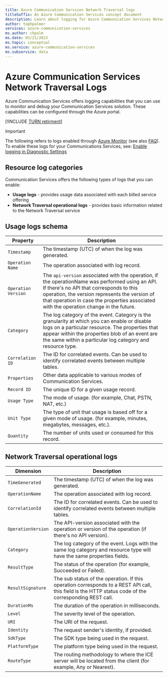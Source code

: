 ```yaml
---
title: Azure Communication Services Network Traversal logs
titleSuffix: An Azure Communication Services concept document
description: Learn about logging for Azure Communication Services Network Traversal.
author: tophpalmer
services: azure-communication-services
ms.author: chpalm
ms.date: 03/21/2023
ms.topic: conceptual
ms.service: azure-communication-services
ms.subservice: data
---
```


# Azure Communication Services Network Traversal Logs

Azure Communication Services offers logging capabilities that you can use to monitor and debug your Communication Services solution. These capabilities can be configured through the Azure portal.

[!INCLUDE [TURN retirment](../../../includes/turn-retirement.md)]

> [!IMPORTANT]
> The following refers to logs enabled through [Azure Monitor](../../../../azure-monitor/overview.md) (see also [FAQ](../../../../azure-monitor/overview.md#frequently-asked-questions)). To enable these logs for your Communications Services, see: [Enable logging in Diagnostic Settings](../enable-logging.md)

## Resource log categories

Communication Services offers the following types of logs that you can enable:

* **Usage logs** - provides usage data associated with each billed service offering
* **Network Traversal operational logs** - provides basic information related to the Network Traversal service

## Usage logs schema

| Property | Description |
| -------- | ---------------|
| `Timestamp` | The timestamp (UTC) of when the log was generated. |
| `Operation Name` | The operation associated with log record. |
| `Operation Version` | The `api-version` associated with the operation, if the operationName was performed using an API. If there's no API that corresponds to this operation, the version represents the version of that operation in case the properties associated with the operation change in the future. |
| `Category` | The log category of the event. Category is the granularity at which you can enable or disable logs on a particular resource. The properties that appear within the properties blob of an event are the same within a particular log category and resource type. |
| `Correlation ID` | The ID for correlated events. Can be used to identify correlated events between multiple tables. |
| `Properties` | Other data applicable to various modes of Communication Services. |
| `Record ID` | The unique ID for a given usage record. |
| `Usage Type` | The mode of usage. (for example, Chat, PSTN, NAT, etc.) |
| `Unit Type` | The type of unit that usage is based off for a given mode of usage. (for example, minutes, megabytes, messages, etc.). |
| `Quantity` | The number of units used or consumed for this record. |

## Network Traversal operational logs

| Dimension | Description|
|------------------|--------------------|
| `TimeGenerated` | The timestamp (UTC) of when the log was generated. |
| `OperationName` | The operation associated with log record.  |
| `CorrelationId`    | The ID for correlated events. Can be used to identify correlated events between multiple tables.                                                      |
| `OperationVersion` | The API-version associated with the operation or version of the operation (if there's no API version).                                               |
| `Category`         | The log category of the event. Logs with the same log category and resource type will have the same properties fields.                                |
| `ResultType`       | The status of the operation (for example, Succeeded or Failed). |
| `ResultSignature`  | The sub status of the operation. If this operation corresponds to a REST API call, this field is the HTTP status code of the corresponding REST call. |
| `DurationMs`       | The duration of the operation in milliseconds.  |
| `Level`            | The severity level of the operation.           |
| `URI`              | The URI of the request.                         |
| `Identity`         | The request sender's identity, if provided.     |
| `SdkType`          | The SDK type being used in the request.          |
| `PlatformType`     | The platform type being used in the request.      |
| `RouteType`        | The routing methodology to where the ICE server will be located from the client (for example, Any or Nearest). |

